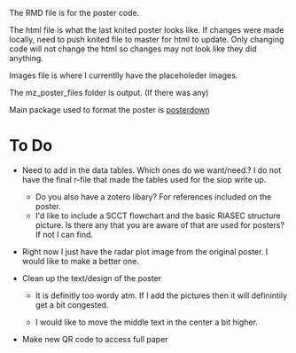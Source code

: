 The RMD file is for the poster code. 

The html file is what the last knited poster looks like. If changes were made locally, need to push knited file to master for html to update. Only changing code will not change the html so changes may not look like they did anything. 

Images file is where I currentlly have the placeholeder images. 

The mz_poster_files folder is output. (If there was any)


Main package used to format the poster is [posterdown](https://github.com/brentthorne/posterdown/wiki) 

# To Do
- Need to add in the data tables. Which ones do we want/need.? I do not have the final r-file that made the tables used for the siop write up. 
   - Do you also have a zotero libary? For references included on the poster. 
   - I'd like to include a SCCT flowchart and the basic RIASEC structure picture. Is there any that you are aware of that are used for posters? If not I can find. 
- Right now I just have the radar plot image from the original poster. I would like to make a better one. 
- Clean up the text/design of the poster
   
   - It is definitly too wordy atm. If I add the pictures then it will definintily get a bit congested.
   
   - I would like to move the middle text in the center a bit higher. 
- Make new QR code to access full paper
